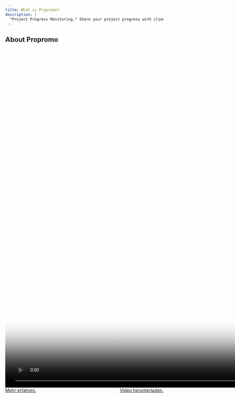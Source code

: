 ```yaml
---
title: What is Propromo?
description: |
  "Project Progress Monitoring." Share your project progress with clients. Your client wants to be involved. Propromo makes it possible.
---
```


## About Propromo

<a href="/video/propromo.mp4" download>
  <video width="1920" height="1080" autoplay loop muted poster="/img/favicon.png" style="object-fit: cover;">
    <source src="/video/propromo.mp4" type="video/mp4">
    Your browser does not support the video tag.
  </video>
</a>

<div style="display: flex; justify-content: space-between;">
  <a href="https://propromo.netlify.app" target="_blank">Mehr erfahren.</a>
  <a href="/video/propromo.mp4" download>Video herunterladen.</a>
</div>
